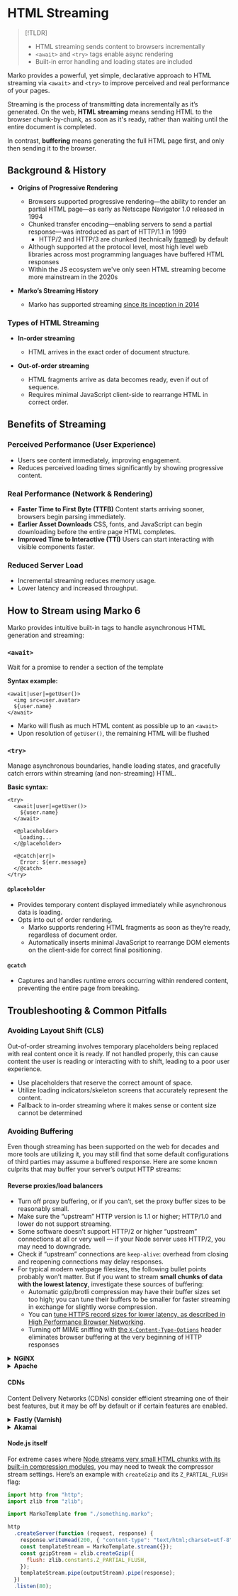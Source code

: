 # HTML Streaming

> [!TLDR]
>
> - HTML streaming sends content to browsers incrementally
> - `<await>` and `<try>` tags enable async rendering
> - Built-in error handling and loading states are included

Marko provides a powerful, yet simple, declarative approach to HTML streaming via `<await>` and `<try>` to improve perceived and real performance of your pages.

Streaming is the process of transmitting data incrementally as it’s generated. On the web, **HTML streaming** means sending HTML to the browser chunk-by-chunk, as soon as it's ready, rather than waiting until the entire document is completed.

In contrast, **buffering** means generating the full HTML page first, and only then sending it to the browser.

## Background & History

- **Origins of Progressive Rendering**

  - Browsers supported progressive rendering—the ability to render an partial HTML page—as early as Netscape Navigator 1.0 released in 1994
  - Chunked transfer encoding—enabling servers to send a partial response—was introduced as part of HTTP/1.1 in 1999
    - HTTP/2 and HTTP/3 are chunked (technically [framed](https://httpwg.org/specs/rfc7540.html#:~:text=of%20the%20connection.-,frame,-%3A)) by default
  - Although supported at the protocol level, most high level web libraries across most programming languages have buffered HTML responses
  - Within the JS ecosystem we've only seen HTML streaming become more mainstream in the 2020s

- **Marko’s Streaming History**

  - Marko has supported streaming [since its inception in 2014](https://innovation.ebayinc.com/stories/async-fragments-rediscovering-progressive-html-rendering-with-marko/)

### Types of HTML Streaming

- **In-order streaming**

  - HTML arrives in the exact order of document structure.

- **Out-of-order streaming**

  - HTML fragments arrive as data becomes ready, even if out of sequence.
  - Requires minimal JavaScript client-side to rearrange HTML in correct order.

## Benefits of Streaming

### Perceived Performance (User Experience)

- Users see content immediately, improving engagement.
- Reduces perceived loading times significantly by showing progressive content.

### Real Performance (Network & Rendering)

- **Faster Time to First Byte (TTFB)**
  Content starts arriving sooner, browsers begin parsing immediately.
- **Earlier Asset Downloads**
  CSS, fonts, and JavaScript can begin downloading before the entire page HTML completes.
- **Improved Time to Interactive (TTI)**
  Users can start interacting with visible components faster.

### Reduced Server Load

- Incremental streaming reduces memory usage.
- Lower latency and increased throughput.

## How to Stream using Marko 6

Marko provides intuitive built-in tags to handle asynchronous HTML generation and streaming:

### `<await>`

Wait for a promise to render a section of the template

**Syntax example:**

```marko
<await|user|=getUser()>
  <img src=user.avatar>
  ${user.name}
</await>
```

- Marko will flush as much HTML content as possible up to an `<await>`
- Upon resolution of `getUser()`, the remaining HTML will be flushed

### `<try>`

Manage asynchronous boundaries, handle loading states, and gracefully catch errors within streaming (and non-streaming) HTML.

**Basic syntax:**

```marko
<try>
  <await|user|=getUser()>
    ${user.name}
  </await>

  <@placeholder>
    Loading...
  </@placeholder>

  <@catch|err|>
    Error: ${err.message}
  </@catch>
</try>
```

#### `@placeholder`

- Provides temporary content displayed immediately while asynchronous data is loading.
- Opts into out of order rendering.
  - Marko supports rendering HTML fragments as soon as they’re ready, regardless of document order.
  - Automatically inserts minimal JavaScript to rearrange DOM elements on the client-side for correct final positioning.

#### `@catch`

- Captures and handles runtime errors occurring within rendered content, preventing the entire page from breaking.

## Troubleshooting & Common Pitfalls

### Avoiding Layout Shift (CLS)

Out-of-order streaming involves temporary placeholders being replaced with real content once it is ready. If not handled properly, this can cause content the user is reading or interacting with to shift, leading to a poor user experience.

- Use placeholders that reserve the correct amount of space.
- Utilize loading indicators/skeleton screens that accurately represent the content.
- Fallback to in-order streaming where it makes sense or content size cannot be determined

### Avoiding Buffering

Even though streaming has been supported on the web for decades and more tools are utilizing it, you may still find that some default configurations of third parties may assume a buffered response. Here are some known culprits that may buffer your server’s output HTTP streams:

#### Reverse proxies/load balancers

- Turn off proxy buffering, or if you can’t, set the proxy buffer sizes to be reasonably small.
- Make sure the “upstream” HTTP version is 1.1 or higher; HTTP/1.0 and lower do not support streaming.
- Some software doesn’t support HTTP/2 or higher “upstream” connections at all or very well — if your Node server uses HTTP/2, you may need to downgrade.
- Check if “upstream” connections are `keep-alive`: overhead from closing and reopening connections may delay responses.
- For typical modern webpage filesizes, the following bullet points probably won’t matter. But if you want to stream **small chunks of data with the lowest latency**, investigate these sources of buffering:
  - Automatic gzip/brotli compression may have their buffer sizes set too high; you can tune their buffers to be smaller for faster streaming in exchange for slightly worse compression.
  - You can [tune HTTPS record sizes for lower latency, as described in High Performance Browser Networking](https://hpbn.co/transport-layer-security-tls/#optimize-tls-record-size).
  - Turning off MIME sniffing with [the `X-Content-Type-Options`](https://developer.mozilla.org/en-US/docs/Web/HTTP/Headers/X-Content-Type-Options) header eliminates browser buffering at the very beginning of HTTP responses

<details>
  <summary><strong>NGiNX</strong></summary>

Most of NGiNX’s relevant parameters are inside [its builtin `http_proxy` module](https://nginx.org/en/docs/http/ngx_http_proxy_module.html#proxy_buffering):

```
proxy_http_version 1.1; # 1.0 by default
proxy_buffering off; # on by default
```

</details>

<details>
  <summary><strong>Apache</strong></summary>

Apache’s default configuration works fine with streaming, but your host may have it configured differently. The relevant Apache configuration is inside [its `mod_proxy` and `mod_proxy_*` modules](https://httpd.apache.org/docs/2.4/mod/mod_proxy.html) and their [associated environment variables](https://httpd.apache.org/docs/2.4/env.html).

</details>

#### CDNs

Content Delivery Networks (CDNs) consider efficient streaming one of their best features, but it may be off by default or if certain features are enabled.

<details>
  <summary><strong>Fastly (Varnish)</strong></summary>

For Fastly or another provider that uses VCL configuration, check [if backend responses have `beresp.do_stream = true` set](https://developer.fastly.com/reference/vcl/variables/backend-response/beresp-do-stream/).

</details>
<details>
  <summary><strong>Akamai</strong></summary>

Some [Akamai features designed to mitigate slow backends can ironically slow down fast chunked responses](https://community.akamai.com/customers/s/question/0D50f00006n975d/enabling-chunked-transfer-encoding-responses). Try toggling off Adaptive Acceleration, Ion, mPulse, Prefetch, and/or similar performance features. Also check for the following in the configuration:

```
<network:http.buffer-response-v2>off</network:http.buffer-response-v2>
```

</details>

#### Node.js itself

For extreme cases where [Node streams very small HTML chunks with its built-in compression modules](https://github.com/marko-js/marko/pull/1641), you may need to tweak the compressor stream settings. Here’s an example with `createGzip` and its `Z_PARTIAL_FLUSH` flag:

```js
import http from "http";
import zlib from "zlib";

import MarkoTemplate from "./something.marko";

http
  .createServer(function (request, response) {
    response.writeHead(200, { "content-type": "text/html;charset=utf-8" });
    const templateStream = MarkoTemplate.stream({});
    const gzipStream = zlib.createGzip({
      flush: zlib.constants.Z_PARTIAL_FLUSH,
    });
    templateStream.pipe(outputStream).pipe(response);
  })
  .listen(80);
```
